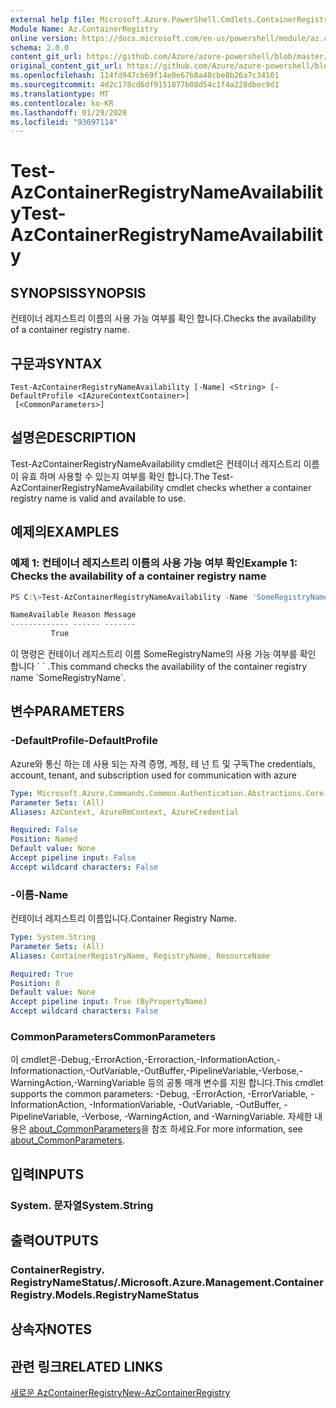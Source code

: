 ```yaml
---
external help file: Microsoft.Azure.PowerShell.Cmdlets.ContainerRegistry.dll-Help.xml
Module Name: Az.ContainerRegistry
online version: https://docs.microsoft.com/en-us/powershell/module/az.containerregistry/test-azcontainerregistrynameavailability
schema: 2.0.0
content_git_url: https://github.com/Azure/azure-powershell/blob/master/src/ContainerRegistry/ContainerRegistry/help/Test-AzContainerRegistryNameAvailability.md
original_content_git_url: https://github.com/Azure/azure-powershell/blob/master/src/ContainerRegistry/ContainerRegistry/help/Test-AzContainerRegistryNameAvailability.md
ms.openlocfilehash: 114fd947cb69f14e0e67b8a48cbe8b26a7c34101
ms.sourcegitcommit: 4d2c178cd6df9151877b08d54c1f4a228dbec9d1
ms.translationtype: MT
ms.contentlocale: ko-KR
ms.lasthandoff: 01/29/2020
ms.locfileid: "93697114"
---
```

# <span data-ttu-id="8a65f-101">Test-AzContainerRegistryNameAvailability</span><span class="sxs-lookup"><span data-stu-id="8a65f-101">Test-AzContainerRegistryNameAvailability</span></span>

## <span data-ttu-id="8a65f-102">SYNOPSIS</span><span class="sxs-lookup"><span data-stu-id="8a65f-102">SYNOPSIS</span></span>
<span data-ttu-id="8a65f-103">컨테이너 레지스트리 이름의 사용 가능 여부를 확인 합니다.</span><span class="sxs-lookup"><span data-stu-id="8a65f-103">Checks the availability of a container registry name.</span></span>

## <span data-ttu-id="8a65f-104">구문과</span><span class="sxs-lookup"><span data-stu-id="8a65f-104">SYNTAX</span></span>

```
Test-AzContainerRegistryNameAvailability [-Name] <String> [-DefaultProfile <IAzureContextContainer>]
 [<CommonParameters>]
```

## <span data-ttu-id="8a65f-105">설명은</span><span class="sxs-lookup"><span data-stu-id="8a65f-105">DESCRIPTION</span></span>
<span data-ttu-id="8a65f-106">Test-AzContainerRegistryNameAvailability cmdlet은 컨테이너 레지스트리 이름이 유효 하며 사용할 수 있는지 여부를 확인 합니다.</span><span class="sxs-lookup"><span data-stu-id="8a65f-106">The Test-AzContainerRegistryNameAvailability cmdlet checks whether a container registry name is valid and available to use.</span></span>

## <span data-ttu-id="8a65f-107">예제의</span><span class="sxs-lookup"><span data-stu-id="8a65f-107">EXAMPLES</span></span>

### <span data-ttu-id="8a65f-108">예제 1: 컨테이너 레지스트리 이름의 사용 가능 여부 확인</span><span class="sxs-lookup"><span data-stu-id="8a65f-108">Example 1: Checks the availability of a container registry name</span></span>
```powershell
PS C:\>Test-AzContainerRegistryNameAvailability -Name 'SomeRegistryName'

NameAvailable Reason Message
------------- ------ -------
         True
```

<span data-ttu-id="8a65f-109">이 명령은 컨테이너 레지스트리 이름 SomeRegistryName의 사용 가능 여부를 확인 합니다 \` \` .</span><span class="sxs-lookup"><span data-stu-id="8a65f-109">This command checks the availability of the container registry name \`SomeRegistryName\`.</span></span>

## <span data-ttu-id="8a65f-110">변수</span><span class="sxs-lookup"><span data-stu-id="8a65f-110">PARAMETERS</span></span>

### <span data-ttu-id="8a65f-111">-DefaultProfile</span><span class="sxs-lookup"><span data-stu-id="8a65f-111">-DefaultProfile</span></span>
<span data-ttu-id="8a65f-112">Azure와 통신 하는 데 사용 되는 자격 증명, 계정, 테 넌 트 및 구독</span><span class="sxs-lookup"><span data-stu-id="8a65f-112">The credentials, account, tenant, and subscription used for communication with azure</span></span>

```yaml
Type: Microsoft.Azure.Commands.Common.Authentication.Abstractions.Core.IAzureContextContainer
Parameter Sets: (All)
Aliases: AzContext, AzureRmContext, AzureCredential

Required: False
Position: Named
Default value: None
Accept pipeline input: False
Accept wildcard characters: False
```

### <span data-ttu-id="8a65f-113">-이름</span><span class="sxs-lookup"><span data-stu-id="8a65f-113">-Name</span></span>
<span data-ttu-id="8a65f-114">컨테이너 레지스트리 이름입니다.</span><span class="sxs-lookup"><span data-stu-id="8a65f-114">Container Registry Name.</span></span>

```yaml
Type: System.String
Parameter Sets: (All)
Aliases: ContainerRegistryName, RegistryName, ResourceName

Required: True
Position: 0
Default value: None
Accept pipeline input: True (ByPropertyName)
Accept wildcard characters: False
```

### <span data-ttu-id="8a65f-115">CommonParameters</span><span class="sxs-lookup"><span data-stu-id="8a65f-115">CommonParameters</span></span>
<span data-ttu-id="8a65f-116">이 cmdlet은-Debug,-ErrorAction,-Erroraction,-InformationAction,-Informationaction,-OutVariable,-OutBuffer,-PipelineVariable,-Verbose,-WarningAction,-WarningVariable 등의 공통 매개 변수를 지원 합니다.</span><span class="sxs-lookup"><span data-stu-id="8a65f-116">This cmdlet supports the common parameters: -Debug, -ErrorAction, -ErrorVariable, -InformationAction, -InformationVariable, -OutVariable, -OutBuffer, -PipelineVariable, -Verbose, -WarningAction, and -WarningVariable.</span></span> <span data-ttu-id="8a65f-117">자세한 내용은 [about_CommonParameters](https://go.microsoft.com/fwlink/?LinkID=113216)을 참조 하세요.</span><span class="sxs-lookup"><span data-stu-id="8a65f-117">For more information, see [about_CommonParameters](https://go.microsoft.com/fwlink/?LinkID=113216).</span></span>

## <span data-ttu-id="8a65f-118">입력</span><span class="sxs-lookup"><span data-stu-id="8a65f-118">INPUTS</span></span>

### <span data-ttu-id="8a65f-119">System. 문자열</span><span class="sxs-lookup"><span data-stu-id="8a65f-119">System.String</span></span>

## <span data-ttu-id="8a65f-120">출력</span><span class="sxs-lookup"><span data-stu-id="8a65f-120">OUTPUTS</span></span>

### <span data-ttu-id="8a65f-121">ContainerRegistry. RegistryNameStatus/.</span><span class="sxs-lookup"><span data-stu-id="8a65f-121">Microsoft.Azure.Management.ContainerRegistry.Models.RegistryNameStatus</span></span>

## <span data-ttu-id="8a65f-122">상속자</span><span class="sxs-lookup"><span data-stu-id="8a65f-122">NOTES</span></span>

## <span data-ttu-id="8a65f-123">관련 링크</span><span class="sxs-lookup"><span data-stu-id="8a65f-123">RELATED LINKS</span></span>

[<span data-ttu-id="8a65f-124">새로운 AzContainerRegistry</span><span class="sxs-lookup"><span data-stu-id="8a65f-124">New-AzContainerRegistry</span></span>]()

